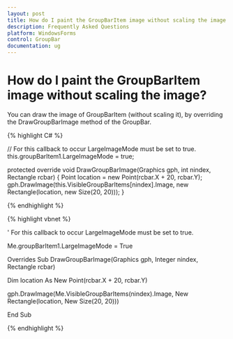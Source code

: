 ```yaml
---
layout: post
title: How do I paint the GroupBarItem image without scaling the image | WindowsForms | Syncfusion
description: Frequently Asked Questions
platform: WindowsForms
control: GroupBar
documentation: ug
---
```

# How do I paint the GroupBarItem image without scaling the image?

You can draw the image of GroupBarItem (without scaling it), by overriding the DrawGroupBarImage method of the GroupBar. 

{% highlight C# %}  

// For this callback to occur LargeImageMode must be set to true.
 this.groupBarItem1.LargeImageMode = true;

protected override void DrawGroupBarImage(Graphics gph, int nindex, Rectangle rcbar)
{
Point location = new Point(rcbar.X + 20, rcbar.Y);
gph.DrawImage(this.VisibleGroupBarItems[nindex].Image, new Rectangle(location, new Size(20, 20)));
}

{% endhighlight %}


{% highlight vbnet %} 

' For this callback to occur LargeImageMode must be set to true.

Me.groupBarItem1.LargeImageMode = True

Overrides Sub DrawGroupBarImage(Graphics gph, Integer nindex, Rectangle rcbar)

Dim location As New Point(rcbar.X + 20, rcbar.Y)

gph.DrawImage(Me.VisibleGroupBarItems(nindex).Image, New Rectangle(location, New Size(20, 20)))

End Sub

{% endhighlight %}